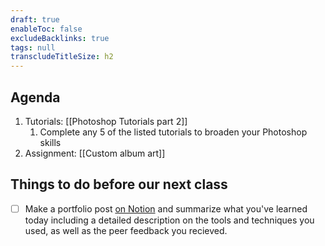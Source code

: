 ```yaml
---
draft: true
enableToc: false
excludeBacklinks: true
tags: null
transcludeTitleSize: h2
---
```


## Agenda
1. Tutorials: [[Photoshop Tutorials part 2]]
	1. Complete any 5 of the listed tutorials to broaden your Photoshop skills
2. Assignment: [[Custom album art]]

## Things to do before our next class
- [ ] Make a portfolio post [on Notion](https://notion.so) and summarize what you've learned today including a detailed description on the tools and techniques you used, as well as the peer feedback you recieved.